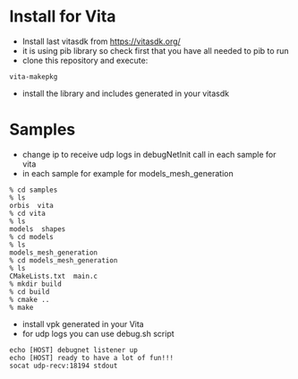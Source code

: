 # Install for Vita
- Install last vitasdk from https://vitasdk.org/
- it is using pib library so check first that you have all needed to pib to run
- clone this repository and execute:
```
vita-makepkg
```
- install the library and includes generated in your vitasdk

# Samples
- change ip to receive udp logs in debugNetInit call in each sample for vita
- in each sample for example for models_mesh_generation 
```
% cd samples
% ls
orbis  vita
% cd vita
% ls
models	shapes
% cd models
% ls
models_mesh_generation
% cd models_mesh_generation
% ls
CMakeLists.txt	main.c
% mkdir build
% cd build
% cmake ..
% make
```
- install vpk generated in your Vita
- for udp logs you can use debug.sh script
```
echo [HOST] debugnet listener up
echo [HOST] ready to have a lot of fun!!!
socat udp-recv:18194 stdout
```







